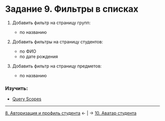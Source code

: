 # Задание 9. Фильтры в списках
1. Добавить фильтр на страницу групп:
    - по названию

2. Добавить фильтры на страницу студентов:
    - по ФИО
    - по дате рождения

3. Добавить фильтр на страницу предметов:
    - по названию

### Изучить:
- [Query Scopes](https://laravel.com/docs/8.x/eloquent#query-scopes)

---
[8. Авторизация и профиль студента](mission-8.md) ← | → [10. Аватар студента](mission-10.md)
